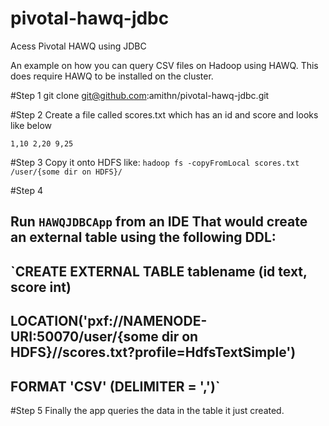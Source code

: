 # pivotal-hawq-jdbc
Acess Pivotal HAWQ using JDBC 

An example on how you can query CSV files on Hadoop using HAWQ. 
This does require HAWQ to be installed on the cluster.

#Step 1
git clone git@github.com:amithn/pivotal-hawq-jdbc.git

#Step 2 
Create a file called scores.txt which has an id and score and looks like below

`1,10
2,20
9,25`

#Step 3
Copy it onto HDFS like:
`hadoop fs -copyFromLocal scores.txt /user/{some dir on HDFS}/`

#Step 4

Run `HAWQJDBCApp` from an IDE 
That would create an external table using the following DDL:
--
`CREATE EXTERNAL TABLE tablename (id text, score int) 
--
LOCATION('pxf://NAMENODE-URI:50070/user/{some dir on HDFS}//scores.txt?profile=HdfsTextSimple') 
--
FORMAT 'CSV'  (DELIMITER = ',')` 
--

#Step 5
Finally the app queries the data in the table it just created. 




